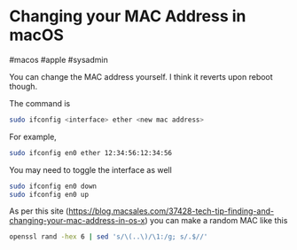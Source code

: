 # Changing your MAC Address in macOS
#macos #apple #sysadmin

You can change the MAC address yourself. I think it reverts upon reboot though.

The command is 
```bash
sudo ifconfig <interface> ether <new mac address>
```

For example, 
```bash
sudo ifconfig en0 ether 12:34:56:12:34:56
```


You may need to toggle the interface as well
```bash
sudo ifconfig en0 down
sudo ifconfig en0 up
```


As per this site (https://blog.macsales.com/37428-tech-tip-finding-and-changing-your-mac-address-in-os-x) you can make a random MAC like this
```bash
openssl rand -hex 6 | sed 's/\(..\)/\1:/g; s/.$//'
```
